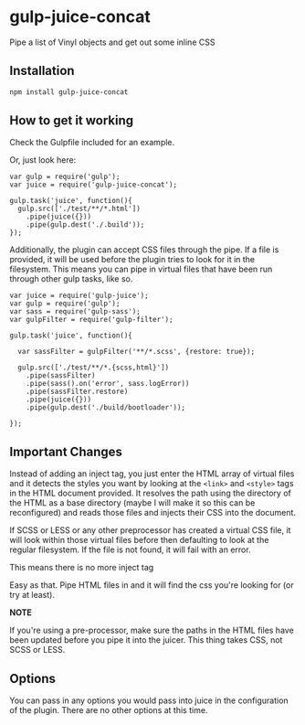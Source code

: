 # gulp-juice-concat
Pipe a list of Vinyl objects and get out some inline CSS

## Installation

```bash
npm install gulp-juice-concat
```

## How to get it working

Check the Gulpfile included for an example.

Or, just look here:

```node
var gulp = require('gulp');
var juice = require('gulp-juice-concat');

gulp.task('juice', function(){
  gulp.src(['./test/**/*.html'])
    .pipe(juice({}))
    .pipe(gulp.dest('./.build'));
});
```

Additionally, the plugin can accept CSS files through the pipe. If a file is provided, it will be used before the plugin tries to look for it in the filesystem. This means you can pipe in virtual files that have been run through other gulp tasks, like so.

```node
var juice = require('gulp-juice');
var gulp = require('gulp');
var sass = require('gulp-sass');
var gulpFilter = require('gulp-filter');

gulp.task('juice', function(){

  var sassFilter = gulpFilter('**/*.scss', {restore: true});

  gulp.src(['./test/**/*.{scss,html}'])
    .pipe(sassFilter)
    .pipe(sass().on('error', sass.logError))
    .pipe(sassFilter.restore)
    .pipe(juice({}))
    .pipe(gulp.dest('./build/bootloader'));

});
```

## Important Changes

Instead of adding an inject tag, you just enter the HTML array of virtual files and it detects the styles you want by looking at the `<link>` and `<style>` tags in the HTML document provided. It resolves the path using the directory of the HTML as a base directory (maybe I will make it so this can be reconfigured) and reads those files and injects their CSS into the document.

If SCSS or LESS or any other preprocessor has created a virtual CSS file, it will look within those virtual files before then defaulting to look at the regular filesystem. If the file is not found, it will fail with an error.

This means there is no more inject tag

Easy as that. Pipe HTML files in and it will find the css you're looking for (or try at least).

**NOTE**

If you're using a pre-processor, make sure the paths in the HTML files
have been updated before you pipe it into the juicer. This thing takes
CSS, not SCSS or LESS.

## Options

You can pass in any options you would pass into juice in the configuration of the plugin. There are no other options at this time.
